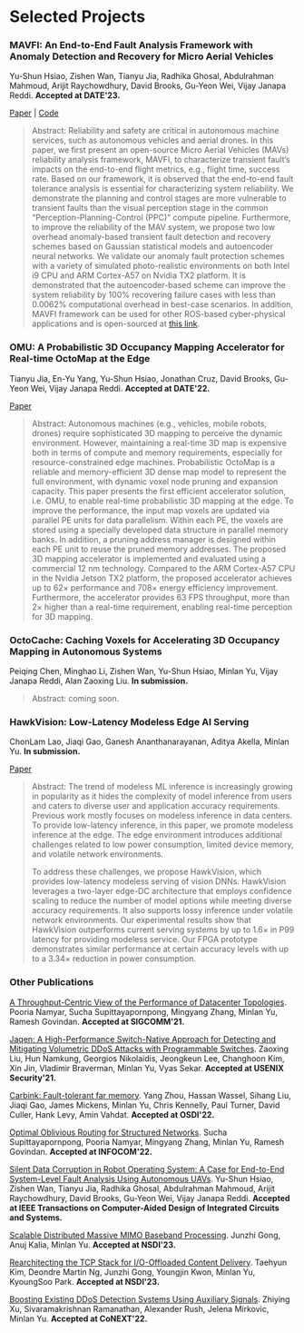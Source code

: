 # Selected Projects

### MAVFI: An End-to-End Fault Analysis Framework with Anomaly Detection and Recovery for Micro Aerial Vehicles

Yu-Shun Hsiao, Zishen Wan, Tianyu Jia, Radhika Ghosal, Abdulrahman Mahmoud, Arijit Raychowdhury, David Brooks, Gu-Yeon Wei, Vijay Janapa Reddi. **Accepted at DATE'23.**

[Paper](https://vlsiarch.eecs.harvard.edu/sites/hwpi.harvard.edu/files/vlsiarch/files/2105.12882.pdf?m=1651695066) | [Code](https://github.com/harvard-edge/MAVBench/tree/mavfi)

> Abstract: Reliability and safety are critical in autonomous machine services, such as autonomous vehicles and aerial drones. In this paper, we first present an open-source Micro Aerial Vehicles (MAVs) reliability analysis framework, MAVFI, to characterize transient fault’s impacts on the end-to-end flight metrics, e.g., flight time, success rate. Based on our framework, it is observed that the end-to-end fault tolerance analysis is essential for characterizing system reliability. We demonstrate the planning and control stages are more vulnerable to transient faults than the visual perception stage in the common “Perception-Planning-Control (PPC)” compute pipeline. Furthermore, to improve the reliability of the MAV system, we propose two low overhead anomaly-based transient fault detection and recovery schemes based on Gaussian statistical models and autoencoder neural networks. We validate our anomaly fault protection schemes with a variety of simulated photo-realistic environments on both Intel i9 CPU and ARM Cortex-A57 on Nvidia TX2 platform. It is demonstrated that the autoencoder-based scheme can improve the system reliability by 100% recovering failure cases with less than 0.0062% computational overhead in best-case scenarios. In addition, MAVFI framework can be used for other ROS-based cyber-physical applications and is open-sourced at [this link](https://github.com/harvard-edge/MAVBench/tree/mavfi).

### OMU: A Probabilistic 3D Occupancy Mapping Accelerator for Real-time OctoMap at the Edge

Tianyu Jia, En-Yu Yang, Yu-Shun Hsiao, Jonathan Cruz, David Brooks, Gu-Yeon Wei, Vijay Janapa Reddi. **Accepted at DATE'22.**

[Paper](https://past.date-conference.com/proceedings-archive/2022/pdf/0127.pdf)

> Abstract: Autonomous machines (e.g., vehicles, mobile robots, drones) require sophisticated 3D mapping to perceive the dynamic environment. However, maintaining a real-time 3D map is expensive both in terms of compute and memory requirements, especially for resource-constrained edge machines. Probabilistic OctoMap is a reliable and memory-efficient 3D dense map model to represent the full environment, with dynamic voxel node pruning and expansion capacity. This paper presents the first efficient accelerator solution, i.e. OMU, to enable real-time probabilistic 3D mapping at the edge. To improve the performance, the input map voxels are updated via parallel PE units for data parallelism. Within each PE, the voxels are stored using a specially developed data structure in parallel memory banks. In addition, a pruning address manager is designed within each PE unit to reuse the pruned memory addresses. The proposed 3D mapping accelerator is implemented and evaluated using a commercial 12 nm technology. Compared to the ARM Cortex-A57 CPU in the Nvidia Jetson TX2 platform, the proposed accelerator achieves up to 62× performance and 708× energy efficiency improvement. Furthermore, the accelerator provides 63 FPS throughput, more than 2× higher than a real-time requirement, enabling real-time perception for 3D mapping.

### OctoCache: Caching Voxels for Accelerating 3D Occupancy Mapping in Autonomous Systems

Peiqing Chen, Minghao Li, Zishen Wan, Yu-Shun Hsiao, Minlan Yu, Vijay Janapa Reddi, Alan Zaoxing Liu. **In submission.**

> Abstract: coming soon.

### HawkVision: Low-Latency Modeless Edge AI Serving

ChonLam Lao, Jiaqi Gao, Ganesh Ananthanarayanan, Aditya Akella, Minlan Yu. **In submission.**

[Paper](https://arxiv.org/abs/2405.19213)

> Abstract: The trend of modeless ML inference is increasingly growing in popularity as it hides the complexity of model inference from users and caters to diverse user and application accuracy requirements. Previous work mostly focuses on modeless inference in data centers. To provide low-latency inference, in this paper, we promote modeless inference at the edge. The edge environment introduces additional challenges related to low power consumption, limited device memory, and volatile network environments.
> 
> To address these challenges, we propose HawkVision, which provides low-latency modeless serving of vision DNNs. HawkVision leverages a two-layer edge-DC architecture that employs confidence scaling to reduce the number of model options while meeting diverse accuracy requirements. It also supports lossy inference under volatile network environments. Our experimental results show that HawkVision outperforms current serving systems by up to 1.6× in P99 latency for providing modeless service. Our FPGA prototype demonstrates similar performance at certain accuracy levels with up to a 3.34× reduction in power consumption.


### Other Publications

[A Throughput-Centric View of the Performance of Datacenter Topologies](https://minlanyu.seas.harvard.edu/writeup/sigcomm21-throughput.pdf). Pooria Namyar, Sucha Supittayapornpong, Mingyang Zhang, Minlan Yu, Ramesh Govindan. **Accepted at SIGCOMM'21.**

[Jaqen: A High-Performance Switch-Native Approach for Detecting and Mitigating Volumetric DDoS Attacks with Programmable Switches](https://www.usenix.org/system/files/sec21-liu-zaoxing.pdf). Zaoxing Liu, Hun Namkung, Georgios Nikolaidis, Jeongkeun Lee, Changhoon Kim, Xin Jin, Vladimir Braverman, Minlan Yu, Vyas Sekar. **Accepted at USENIX Security'21.**

[Carbink: Fault-tolerant far memory](https://www.usenix.org/system/files/osdi22-zhou-yang.pdf). Yang Zhou, Hassan Wassel, Sihang Liu, Jiaqi Gao, James Mickens, Minlan Yu, Chris Kennelly, Paul Turner, David Culler, Hank Levy, Amin Vahdat. **Accepted at OSDI'22.**

[Optimal Oblivious Routing for Structured Networks](https://minlanyu.seas.harvard.edu/writeup/infocom22.pdf). Sucha Supittayapornpong, Pooria Namyar, Mingyang Zhang, Minlan Yu, Ramesh Govindan. **Accepted at INFOCOM'22.**

[Silent Data Corruption in Robot Operating System: A Case for End-to-End System-Level Fault Analysis Using Autonomous UAVs](https://ieeexplore.ieee.org/document/10315202). Yu-Shun Hsiao, Zishen Wan, Tianyu Jia, Radhika Ghosal, Abdulrahman Mahmoud, Arijit Raychowdhury, David Brooks, Gu-Yeon Wei, Vijay Janapa Reddi. **Accepted at IEEE Transactions on Computer-Aided Design of Integrated Circuits and Systems.**

[Scalable Distributed Massive MIMO Baseband Processing](https://www.usenix.org/system/files/nsdi23-gong.pdf). Junzhi Gong, Anuj Kalia, Minlan Yu. **Accepted at NSDI'23.**

[Rearchitecting the TCP Stack for I/O-Offloaded Content Delivery](). Taehyun Kim, Deondre Martin Ng, Junzhi Gong, Youngjin Kwon, Minlan Yu, KyoungSoo Park. **Accepted at NSDI'23.**

[Boosting Existing DDoS Detection Systems Using Auxiliary Signals](). Zhiying Xu, Sivaramakrishnan Ramanathan, Alexander Rush, Jelena Mirkovic, Minlan Yu. **Accepted at CoNEXT'22.**
